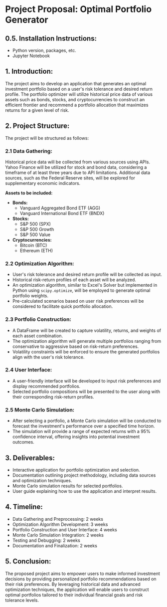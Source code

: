 # Project Proposal: Optimal Portfolio Generator

## 0.5. Installation Instructions:
- Python version, packages, etc.
- Jupyter Notebook

## 1. Introduction:
The project aims to develop an application that generates an optimal investment portfolio based on a user's risk tolerance and desired return profile. The portfolio optimizer will utilize historical price data of various assets such as bonds, stocks, and cryptocurrencies to construct an efficient frontier and recommend a portfolio allocation that maximizes returns for a given level of risk.

## 2. Project Structure:
The project will be structured as follows:

### 2.1 Data Gathering:
Historical price data will be collected from various sources using APIs. Yahoo Finance will be utilized for stock and bond data, considering a timeframe of at least three years due to API limitations. Additional data sources, such as the Federal Reserve sites, will be explored for supplementary economic indicators.

**Assets to be included:**
- **Bonds:**
  - Vanguard Aggregated Bond ETF (AGG)
  - Vanguard International Bond ETF (BNDX)
- **Stocks:**
  - S&P 500 (SPX)
  - S&P 500 Growth
  - S&P 500 Value
- **Cryptocurrencies:**
  - Bitcoin (BTC)
  - Ethereum (ETH)

### 2.2 Optimization Algorithm:
- User's risk tolerance and desired return profile will be collected as input.
- Historical risk-return profiles of each asset will be analyzed.
- An optimization algorithm, similar to Excel's Solver but implemented in Python using `scipy.optimize`, will be employed to generate optimal portfolio weights.
- Pre-calculated scenarios based on user risk preferences will be considered to facilitate quick portfolio allocation.

### 2.3 Portfolio Construction:
- A DataFrame will be created to capture volatility, returns, and weights of each asset combination.
- The optimization algorithm will generate multiple portfolios ranging from conservative to aggressive based on risk-return preferences.
- Volatility constraints will be enforced to ensure the generated portfolios align with the user's risk tolerance.

### 2.4 User Interface:
- A user-friendly interface will be developed to input risk preferences and display recommended portfolios.
- Selected portfolio compositions will be presented to the user along with their corresponding risk-return profiles.

### 2.5 Monte Carlo Simulation:
- After selecting a portfolio, a Monte Carlo simulation will be conducted to forecast the investment's performance over a specified time horizon.
- The simulation will provide a range of expected returns with a 95% confidence interval, offering insights into potential investment outcomes.

## 3. Deliverables:
- Interactive application for portfolio optimization and selection.
- Documentation outlining project methodology, including data sources and optimization techniques.
- Monte Carlo simulation results for selected portfolios.
- User guide explaining how to use the application and interpret results.

## 4. Timeline:
- Data Gathering and Preprocessing: 2 weeks
- Optimization Algorithm Development: 3 weeks
- Portfolio Construction and User Interface: 4 weeks
- Monte Carlo Simulation Integration: 2 weeks
- Testing and Debugging: 2 weeks
- Documentation and Finalization: 2 weeks

## 5. Conclusion:
The proposed project aims to empower users to make informed investment decisions by providing personalized portfolio recommendations based on their risk preferences. By leveraging historical data and advanced optimization techniques, the application will enable users to construct optimal portfolios tailored to their individual financial goals and risk tolerance levels.
